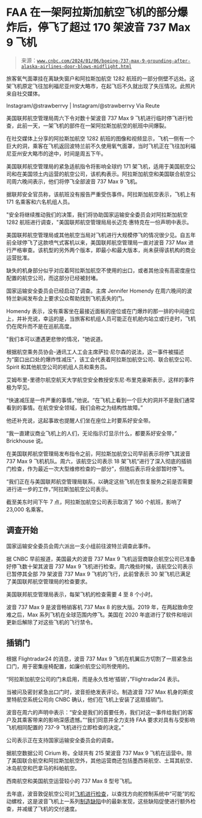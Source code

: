 <!--yml

分类：未分类

日期：2024-05-27 14:33:06

-->

# FAA 在一架阿拉斯加航空飞机的部分爆炸后，停飞了超过 170 架波音 737 Max 9 飞机

> 来源：[`www.cnbc.com/2024/01/06/boeing-737-max-9-grounding-after-alaska-airlines-door-blows-midflight.html`](https://www.cnbc.com/2024/01/06/boeing-737-max-9-grounding-after-alaska-airlines-door-blows-midflight.html)

旅客氧气面罩挂在离缺失窗户和阿拉斯加航空 1282 航班的一部分侧壁不远处。这架飞机原定飞往加利福尼亚州安大略市，在起飞后不久就出现了失压情况。此照片来自社交媒体。

Instagram/@strawberrvy | Instagram/@strawberrvy Via Reute

美国联邦航空管理局周六下令对数十架波音 737 Max 9 飞机进行临时停飞进行检查，此前一天，一架飞机的部件在一架阿拉斯加航空的航班中间爆裂。

在社交媒体上分享的阿拉斯加航空 1282 航班的图像和视频显示，飞机一侧有一个巨大的洞，乘客在飞机返回波特兰前不久使用氧气面罩，当时飞机正在飞往加利福尼亚州安大略市的途中，时间是周五下午。

美国联邦航空管理局的紧急适航指令将影响全球约 171 架飞机，适用于美国航空公司和在美国领土内运营的航空公司，该机构表示。阿拉斯加航空和美国联合航空公司周六晚间表示，他们将停飞全部波音 737 Max 9 飞机。

据联邦安全官员称，该航班没有报告严重受伤事件。阿拉斯加航空表示，飞机上有 171 名乘客和六名机组人员。

"安全将继续推动我们的决策，我们将协助国家运输安全委员会对阿拉斯加航空 1282 航班进行调查，"美国联邦航空管理局局长迈克·惠特克在一份声明中表示。

美国联邦航空管理局或其他航空当局对飞机进行大规模停飞的情况很少见。自五年前全球停飞了这款喷气式客机以来，美国联邦航空管理局一直对波音 737 Max 进行严格审查。该机型的另外两个版本，即最小和最大版本，尚未获得该机构的商业运营批准。

缺失的机身部分似乎对应着阿拉斯加航空不使用的出口，或者其他没有高密度座位配置的航空公司，而这部分已经被封堵。

国家运输安全委员会已经启动了调查。主席 Jennifer Homendy 在周六晚间的波特兰新闻发布会上要求公众帮助找到飞机丢失的门。

Homendy 表示，没有乘客坐在最接近面板的座位或在门爆炸的那一排的中间座位上，并补充说，幸运的是，当旅客和机组人员可能正在机舱内站立或行走时，飞机仍在爬升而不是在巡航高度。

"我们本可以遭遇更悲惨的情况，"她说道。

根据航空乘务员协会-通讯工人工会主席萨拉·尼尔森的说法，这一事件被描述为“窗口出口处的爆炸性减压”，该工会代表着阿拉斯加航空公司、联合航空公司、Spirit 和其他航空公司的机组人员和乘务员。

艾姆布里-里德尔航空航天大学航空安全教授安东尼·布里克豪斯表示，这样的事件极为罕见。

“快速减压是一件严重的事情，”他说。“在飞机上看到一个巨大的洞并不是我们通常看到的事情。在航空安全领域，我们会称之为结构性故障。”

他还补充说，这起事故也提醒人们坐在座位上时要系好安全带。

“我一直建议商业飞机上的人们，无论指示灯显示什么，都要系好安全带，” Brickhouse 说。

在美国联邦航空管理局发布指令之前，阿拉斯加航空公司早前表示将停飞其波音 737 Max 9 飞机机队。周六，该航空公司表示 18 架飞机“进行了深入彻底的插销门检查，作为最近一次大型维修检查的一部分”，但随后表示将全部暂时停飞。

“我们正在与美国联邦航空管理局联系，以确定这些飞机在恢复服务之前是否需要进行进一步的工作，”阿拉斯加航空公司表示。

截至美东时间下午 7 点，阿拉斯加航空公司表示取消了 160 个航班，影响了 23,000 名乘客。

## 调查开始

国家运输安全委员会周六派出一支小组前往波特兰调查此事件。

据 CNBC 早前报道，美国最大的波音 737 Max 9 飞机运营商联合航空公司已准备好停飞数十架其波音 737 Max 9 飞机进行检查。周六晚些时候，该航空公司表示已暂停其全部 79 架波音 737 Max 9 飞机的飞行，此前曾表示 30 架飞机已满足了美国联邦航空管理局的检查要求。

美国联邦航空管理局表示，每架飞机的检查需要 4 至 8 个小时。

波音 737 Max 9 是波音畅销客机 737 Max 8 的放大版。2019 年，在两起致命空难之后，Max 系列飞机在全球范围内停飞。美国在 2020 年底进行了软件和培训更新后解除了对这些飞机的飞行禁令。

## 插销门

根据 Flightradar24 的消息，波音 737 Max 9 飞机在机翼后方切割了一扇紧急出口门，用于密集座椅配置，如廉价航空公司所使用的。

“阿拉斯加航空公司的门未启用，而是永久性地‘插销’，”Flightradar24 表示。

当被问及密封紧急出口门时，波音拒绝发表评论。制造波音 737 Max 机身的斯皮里特航空系统公司向 CNBC 确认，他们在飞机上安装了这扇插销门。

波音在周六的声明中表示：“安全是我们的首要任务，我们对这一事件给我们的客户及其乘客带来的影响深感遗憾。”“我们同意并全力支持 FAA 要求对具有与受影响飞机相同配置的 737-9 飞机进行立即检查的决定。”

公司表示正在支持国家运输安全委员会的调查。

据航空数据公司 Cirium 称，全球共有 215 架波音 737 Max 9 飞机在运营中。除了美国联合航空和阿拉斯加航空外，其他运营商还包括墨西哥航空、土耳其航空、冰岛航空和巴拿马的科帕航空。

西南航空和美国航空运营较小的 737 Max 8 型号飞机。

去年底，波音敦促航空公司对[飞机进行检查](https://www.cnbc.com/2023/12/28/boeing-urges-inspections-of-737-max-planes-for-possible-loose-bolt.html)，以查找方向舵控制系统中“可能”的松动螺栓，这是波音飞机上一系列[制造缺陷](https://www.cnbc.com/2023/08/23/boeing-says-a-new-737-max-flaw-will-slow-airplane-deliveries.html)中的最新发现，这些缺陷促使进行额外检查，并减缓了飞机的交付速度。
